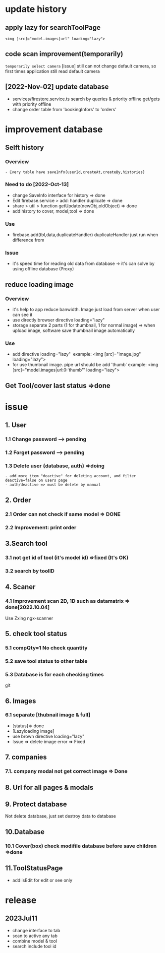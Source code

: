 # update history
## apply lazy for searchToolPage
   `<img [src]="model.images|url" loading="lazy">`
## code scan improvement(temporarily)
`temporarily select camera`
 [issue] still can not change default camera, so first times application still read default camera
## [2022-Nov-02] update database 
- services/firestore.service.ts
    search by queries & priority offline
    get/gets with priority offline
- change order table from 'bookingInfors' to 'orders'

# improvement database
## Selft history
### Overview
    - Every table have saveInfo{userId,createAt,createBy,histories}
### Need to do [2022-Oct-13]
- change SaveInfo interface for history                 => done
- Edit firebase.service > add: handler duplicate        => done
- share > util > function getUpdate(newObj,oldObject)   => done
- add history to cover, model,tool                      => done
### Use
- firebase.add(tbl,data,duplicateHandler)   duplicateHandler just run when <data> difference from <database>
### Issue
- it's speed time for reading old data from database -> it's can solve by using offline database (Proxy)

## reduce loading image
### Overview
- it's help to app reduce banwidth. Image just load from server when user can see it
- use directly browser directive loading="lazy"
- storage separate 2 parts (1 for thumbnail, 1 for normal image) => when upload image, software save thumbnail image automatically
### Use
- add directive loading="lazy" <img>
example: <img [src]="image.jpg" loading="lazy">
- for use thumbnail image. pipe url should be add 'thumb'
example: <img [src]="model.images|url:0:'thumb'" loading="lazy">

## Get Tool/cover last status =>done

# issue
## 1. User
### 1.1 Change password --> pending
### 1.2 Forget password --> pending
### 1.3 Delete user {database, auth} =>doing
    - add more item "deactive" for deleting account, and filter deactive=false on users page
    - auth/deactive => must be delete by manual

## 2. Order
### 2.1 Order can not check if same model => DONE
### 2.2 Improvement: print order

## 3.Search tool
### 3.1 not get id of tool (it's model id) =>fixed (It's OK)
### 3.2 search by toolID

## 4. Scaner
### 4.1 Improvement scan 2D, 1D such as datamatrix => done[2022.10.04]
Use Zxing ngx-scanner
## 5. check tool status
### 5.1 compQty=1 No check quantity
### 5.2 save tool status to other table
### 5.3 Database is for each checking times
git
## 6. Images
### 6.1 separate [thubnail image & full]
- [status]=> done
- [Lazyloading image]
- use brown directive loading="lazy"
- Issue => delete image error => Fixed

## 7. companies
### 7.1. company modal not get correct image => Done

## 8. Url for all pages & modals

## 9. Protect database
Not delete database, just set destroy data to database

## 10.Database
### 10.1 Cover(box) check modifile database before save children =>done

## 11.ToolStatusPage
- add isEdit for edit or see only

# release
## 2023Jul11
- change interface to tab
- scan to active any tab
- combine model & tool
- search include tool id